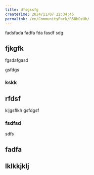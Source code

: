 ```yaml
---
title: dfsgssfg
createTime: 2024/11/07 22:34:45
permalink: /en/CommunityPark/R58bOzUh/
---
```

fadsfada fadfa fda fasdf sdg

##  fjkgfk
fgsdafgasd

gsfdgs

### kskk


##  rfdsf
kljgsflkh
gsfdgsf

### fsdfsd
sdfs

## fadfa 

##  lklkkjklj